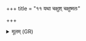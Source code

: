 +++
title = "११ यथा चक्षुश् चक्षुष्मतः"

+++
<details><summary>मूलम् (GR)</summary>

यथा चक्षुश् चक्षुष्मतः  
परापतति केतुमत् ।  
(…) +++(see 10c)+++  
साकं सूर्यस्य रश्मिभिः ॥
</details>